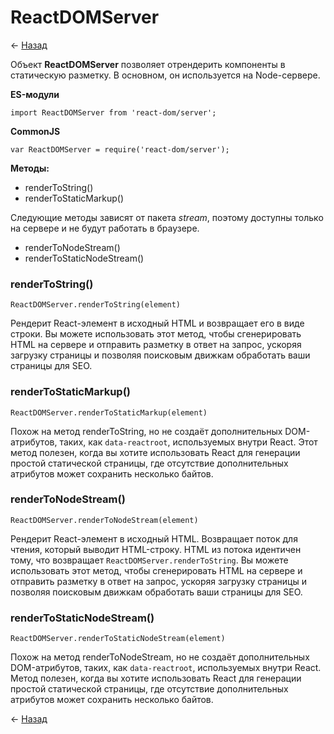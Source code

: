 # ReactDOMServer

← [Назад][back]

Объект **ReactDOMServer** позволяет отрендерить компоненты в статическую разметку. В основном, он используется на
Node-сервере.

**ES-модули**

    import ReactDOMServer from 'react-dom/server';

**CommonJS**

    var ReactDOMServer = require('react-dom/server');

**Методы:**

- renderToString()
- renderToStaticMarkup()

Следующие методы зависят от пакета _stream_, поэтому доступны только на сервере и не будут работать в браузере.

- renderToNodeStream()
- renderToStaticNodeStream()

### renderToString()

```react
ReactDOMServer.renderToString(element)
```

Рендерит React-элемент в исходный HTML и возвращает его в виде строки. Вы можете использовать этот метод, чтобы
сгенерировать HTML на сервере и отправить разметку в ответ на запрос, ускоряя загрузку страницы и позволяя поисковым
движкам обработать ваши страницы для SEO.

### renderToStaticMarkup()

```react
ReactDOMServer.renderToStaticMarkup(element)
```

Похож на метод renderToString, но не создаёт дополнительных DOM-атрибутов, таких, как `data-reactroot`, используемых
внутри React. Этот метод полезен, когда вы хотите использовать React для генерации простой статической страницы, где
отсутствие дополнительных атрибутов может сохранить несколько байтов.

### renderToNodeStream()

```react
ReactDOMServer.renderToNodeStream(element)
```

Рендерит React-элемент в исходный HTML. Возвращает поток для чтения, который выводит HTML-строку. HTML из потока
идентичен тому, что возвращает `ReactDOMServer.renderToString`. Вы можете использовать этот метод, чтобы сгенерировать
HTML на сервере и отправить разметку в ответ на запрос, ускоряя загрузку страницы и позволяя поисковым движкам
обработать ваши страницы для SEO.

### renderToStaticNodeStream()

```react
ReactDOMServer.renderToStaticNodeStream(element)
```

Похож на метод renderToNodeStream, но не создаёт дополнительных DOM-атрибутов, таких, как `data-reactroot`, используемых
внутри React. Метод полезен, когда вы хотите использовать React для генерации простой статической страницы, где
отсутствие дополнительных атрибутов может сохранить несколько байтов.

← [Назад][back]

[back]: <.> "Назад к оглавлению"